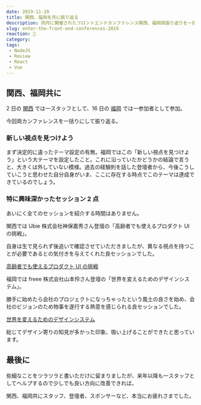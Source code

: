 ```yaml
---
date: 2019-11-20
title: 関西、福岡を共に振り返る
description: 同月に開催されたフロントエンドカンファレンス関西、福岡両振り返りを一括りするなんて、ご法度な。。笑
slug: enter-the-front-end-conferences-2019
reaction: 🐙
category: 
tags: 
 - NodeJS
 - Review
 - React
 - Vue
---
```


## 関西、福岡共に

2 日の [関西](https://2019.kfug.jp/) では一スタッフとして、16 日の [福岡](https://frontend-conf.fukuoka.jp/) では一参加者として参加。

今回両カンファレンスを一括りにして振り返る。

### 新しい視点を見つけよう

まず決定的に違ったテーマ設定の有無。福岡ではこの「新しい視点を見つけよう」という大テーマを設定したこと。これに沿っていたかどうかの結論で言うと、大きくは外していない模様。過去の経験則を話した登壇者から、今後こうしていこうと思わせた自分自身がいま、ここに存在する時点でこのテーマは達成できているのでしょう。

### 特に興味深かったセッション 2 点

あいにく全てのセッションを紹介する時間はありません。

関西では Ubie 株式会社神保嘉秀さん登壇の「高齢者でも使えるプロダクト UI の挑戦」。

自身は生で見られず後追いで確認させていただきましたが、異なる視点を持つことが必要であるとの気付きを与えてくれた良セッションでした。

<a class="link-preview" href="https://speakerdeck.com/jmblog/designing-user-interfaces-for-the-elderly?slide=64">高齢者でも使えるプロダクト UI の挑戦</a>

福岡では freee 株式会社山本伶さん登壇の「世界を変えるためのデザインシステム」。

勝手に始めたら会社のプロジェクトになっちゃったという風土の良さを始め、会社のビジョンのため物事を遂行する熱意を感じられる良セッションでした。

<a class="link-preview" href="https://speakerdeck.com/ymrl/shi-jie-wobian-erutamefalsedezainsisutemu">世界を変えるためのデザインシステム</a>

総じてデザイン寄りの知見が多かった印象、吸い上げることができたと思っています。

## 最後に

些細なことをツラツラと書いただけに留まりましたが、来年以降も一スタッフとしてヘルプするので少しでも良い方向に改善できれば。

関西、福岡共にスタッフ、登壇者、スポンサーなど、本当にお疲れさまでした。
